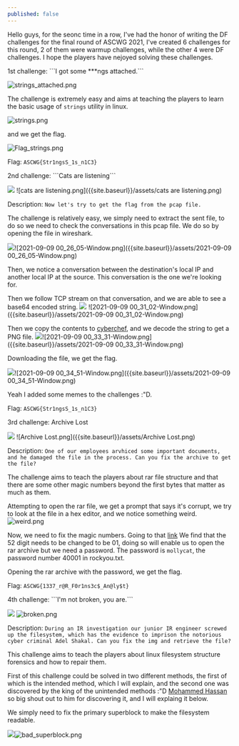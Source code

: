 ```yaml
---
published: false
---
```

Hello guys, for the seonc time in a row, I've had the honor of writing the DF challenges for the final round of ASCWG 2021, I've created 6 challenges for this round, 2 of them were warmup challenges, while the other 4 were DF challenges. I hope the players have nejoyed solving these challenges. 

<p> 1st challenge: ```I got some ***ngs attached.```</p>
  
  ![strings_attached.png]({{site.baseurl}}/assets/strings_attached.png)
 
  The challenge is extremely easy and aims at teaching the players to learn the basic usage of ```strings``` utility in linux. 
  
  ![strings.png]({{site.baseurl}}/assets/strings.png)

  and we get the flag.
  
![Flag_strings.png]({{site.baseurl}}/assets/Flag_strings.png)

  Flag: ```ASCWG{Str1ngsS_1s_n1C3}```
  
  <p> 2nd challenge: ```Cats are listening``` </p>
  
  ![]({{site.baseurl}}/assets/cats%20are%20listening.png)
  ![cats are listening.png]({{site.baseurl}}/assets/cats are listening.png)

Description: ```Now let's try to get the flag from the pcap file.```

The challenge is relatively easy, we simply need to extract the sent file, to do so we need to check the conversations in this pcap file. We do so by opening the file in wireshark.

![]({{site.baseurl}}/assets/2021-09-09%2000_26_05-Window.png)![2021-09-09 00_26_05-Window.png]({{site.baseurl}}/assets/2021-09-09 00_26_05-Window.png)



Then, we notice a conversation between the destination's local IP and another local IP at the source. This conversation is the one we're looking for.

Then we follow TCP stream on that conversation, and we are able to see a base64 encoded string.
![]({{site.baseurl}}/assets/2021-09-09%2000_31_02-Window.png)
![2021-09-09 00_31_02-Window.png]({{site.baseurl}}/assets/2021-09-09 00_31_02-Window.png)

Then we copy the contents to [cyberchef](https://gchq.github.io/CyberChef), and we decode the string to get a PNG file. 
![]({{site.baseurl}}/assets/2021-09-09%2000_33_31-Window.png)![2021-09-09 00_33_31-Window.png]({{site.baseurl}}/assets/2021-09-09 00_33_31-Window.png)

Downloading the file, we get the flag.

![]({{site.baseurl}}/assets/2021-09-09%2000_34_51-Window.png)![2021-09-09 00_34_51-Window.png]({{site.baseurl}}/assets/2021-09-09 00_34_51-Window.png)

Yeah I added some memes to the challenges :"D.

Flag: ```ASCWG{Str1ngsS_1s_n1C3}```

<p> 3rd challenge: Archive Lost</p>

![]({{site.baseurl}}/assets/Archive%20Lost.png)
![Archive Lost.png]({{site.baseurl}}/assets/Archive Lost.png)

Description: ```One of our employees arvhiced some important documents, and he damaged the file in the process. Can you fix the archive to get the file?```

The challenge aims to teach the players about rar file structure and that there are some other magic numbers beyond the first bytes that matter as much as them.

Attempting to open the rar file, we get a prompt that says it's corrupt, we try to look at the file in a hex editor, and we notice something weird. 
![weird.png]({{site.baseurl}}/assets/weird.png)

Now, we need to fix the magic numbers. Going to that [link](https://docs.fileformat.com/compression/rar/)
We find that the 52 digit needs to be changed to be 01, doing so will enable us to open the rar archive but we need a password. The password is ```mollycat```, the password number 40001 in rockyou.txt.

Opening the rar archive with the password, we get the flag.

Flag: ```ASCWG{1337_r@R_F0r1ns3c$_An@ly$t}```

<p> 4th challenge: ```I'm not broken, you are.``` </p>

![]({{site.baseurl}}/assets/broken.png)
![broken.png]({{site.baseurl}}/assets/broken.png)

Description: ```During an IR investigation our junior IR engineer screwed up the filesystem, which has the evidence to imprison the notorious cyber criminal Adel Shakal. Can you fix the img and retrieve the file?```

This challenge aims to teach the players about linux filesystem structure forensics and how to repair them.

First of this challenge could be solved in two different methods, the first of which is the intended method, which I will explain, and the second one was discovered by the king of the unintended methods :"D [Mohammed Hassan](https://0xmohammed.github.io) so big shout out to him for discovering it, and I will explaing it below.

We simply need to fix the primary superblock to make the filesystem readable.

![]({{site.baseurl}}/assets/bad_superblock.png)![bad_superblock.png]({{site.baseurl}}/assets/bad_superblock.png)

